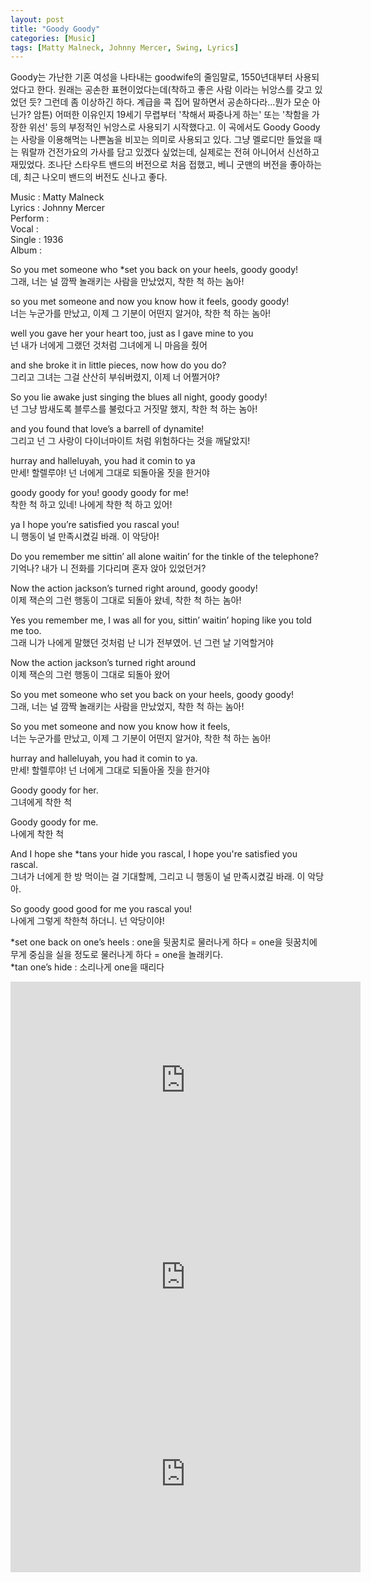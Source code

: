 ```yaml
---
layout: post
title: "Goody Goody"
categories: [Music]
tags: [Matty Malneck, Johnny Mercer, Swing, Lyrics]
---
```


Goody는 가난한 기혼 여성을 나타내는 goodwife의 줄임말로, 1550년대부터 사용되었다고 한다. 원래는 공손한 표현이었다는데(착하고 좋은 사람 이라는 뉘앙스를 갖고 있었던 듯? 그런데 좀 이상하긴 하다. 계급을 콕 집어 말하면서 공손하다라...뭔가 모순 아닌가? 암튼) 어떠한 이유인지 19세기 무렵부터 '착해서 짜증나게 하는' 또는 '착함을 가장한 위선' 등의 부정적인 뉘앙스로 사용되기 시작했다고. 이 곡에서도 Goody Goody는 사랑을 이용해먹는 나쁜놈을 비꼬는 의미로 사용되고 있다. 그냥 멜로디만 들었을 때는 뭐랄까 건전가요의 가사를 담고 있겠다 싶었는데, 실제로는 전혀 아니어서 신선하고 재밌었다. 조나단 스타우트 밴드의 버전으로 처음 접했고, 베니 굿맨의 버전을 좋아하는데, 최근 나오미 밴드의 버전도 신나고 좋다.

Music : Matty Malneck  
Lyrics : Johnny Mercer  
Perform :    
Vocal :   
Single : 1936   
Album :   

So you met someone who &#42;set you back on your heels, goody goody!  
그래, 너는 널 깜짝 놀래키는 사람을 만났었지, 착한 척 하는 놈아!  

so you met someone and now you know how it feels, goody goody!  
너는 누군가를 만났고, 이제 그 기분이 어떤지 알거야, 착한 척 하는 놈아!  

well you gave her your heart too, just as I gave mine to you  
넌 내가 너에게 그랬던 것처럼 그녀에게 니 마음을 줬어  

and she broke it in little pieces, now how do you do?  
그리고 그녀는 그걸 산산히 부숴버렸지, 이제 너 어쩔거야?  

So you lie awake just singing the blues all night, goody goody!  
넌 그냥 밤새도록 블루스를 불렀다고 거짓말 했지, 착한 척 하는 놈아!  

and you found that love’s a barrell of dynamite!  
그리고 넌 그 사랑이 다이너마이트 처럼 위험하다는 것을 깨달았지!  

hurray and halleluyah, you had it comin to ya  
만세! 할렐루야! 넌 너에게 그대로 되돌아올 짓을 한거야  

goody goody for you! goody goody for me!  
착한 척 하고 있네! 나에게 착한 척 하고 있어!  

ya I hope you’re satisfied you rascal you!  
니 행동이 널 만족시켰길 바래. 이 악당아!  

Do you remember me sittin’ all alone waitin’ for the tinkle of the telephone?  
기억나? 내가 니 전화를 기다리며 혼자 앉아 있었던거?  

Now the action jackson’s turned right around, goody goody!  
이제 잭슨의 그런 행동이 그대로 되돌아 왔네, 착한 척 하는 놈아!  

Yes you remember me, I was all for you, sittin’ waitin’ hoping like you told me too.  
그래 니가 나에게 말했던 것처럼 난 니가 전부였어. 넌 그런 날 기억할거야  

Now the action jackson’s turned right around  
이제 잭슨의 그런 행동이 그대로 되돌아 왔어  

So you met someone who set you back on your heels, goody goody!  
그래, 너는 널 깜짝 놀래키는 사람을 만났었지, 착한 척 하는 놈아!  

So you met someone and now you know how it feels,  
너는 누군가를 만났고, 이제 그 기분이 어떤지 알거야, 착한 척 하는 놈아!  

hurray and halleluyah, you had it comin to ya.  
만세! 할렐루야! 넌 너에게 그대로 되돌아올 짓을 한거야  

Goody goody for her.  
그녀에게 착한 척  

Goody goody for me.  
나에게 착한 척  

And I hope she &#42;tans your hide you rascal, I hope you're satisfied you rascal.  
그녀가 너에게 한 방 먹이는 걸 기대할께, 그리고 니 행동이 널 만족시켰길 바래. 이 악당아.  

So goody good good for me you rascal you!  
나에게 그렇게 착한척 하더니. 넌 악당이야!  

&#42;set one back on one’s heels : one을 뒷꿈치로 물러나게 하다 = one을 뒷꿈치에 무게 중심을 실을 정도로 물러나게 하다 = one을 놀래키다.  
&#42;tan one’s hide : 소리나게 one을 때리다   

<iframe width="560" height="315" src="https://www.youtube.com/embed/X60t7T34QJs" title="YouTube video player" frameborder="0" allow="accelerometer; autoplay; clipboard-write; encrypted-media; gyroscope; picture-in-picture" allowfullscreen></iframe>

<iframe width="560" height="315" src="https://www.youtube.com/embed/3pRzEHq2V40" title="YouTube video player" frameborder="0" allow="accelerometer; autoplay; clipboard-write; encrypted-media; gyroscope; picture-in-picture" allowfullscreen></iframe>

<iframe width="560" height="315" src="https://www.youtube.com/embed/lreEa01WkjA" title="YouTube video player" frameborder="0" allow="accelerometer; autoplay; clipboard-write; encrypted-media; gyroscope; picture-in-picture" allowfullscreen></iframe>
